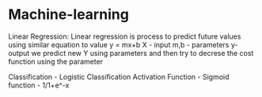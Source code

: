 # Machine-learning
Linear Regression:
Linear regression is process to predict future values using similar equation to value y = mx+b
X - input
m,b - parameters
y- output
we predict new Y using parameters and then try to decrese the cost function using the parameter


Classification - Logistic Classification
Activation Function - Sigmoid function - 1/1+e^-x





